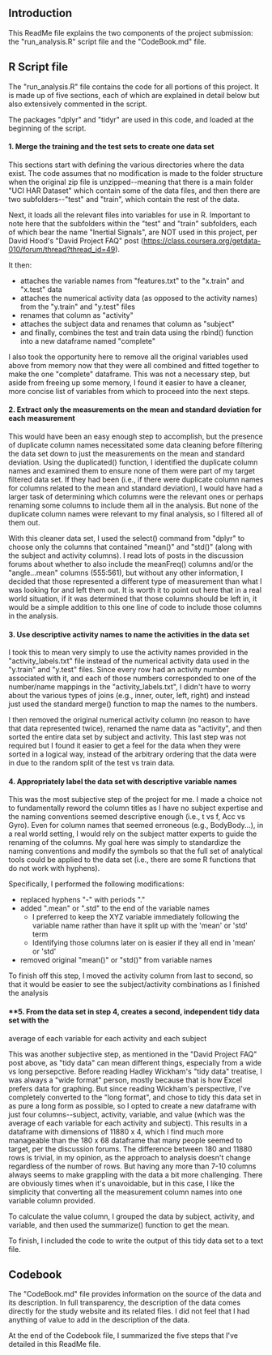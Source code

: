 ## **Introduction**

This ReadMe file explains the two components of the project submission: the "run_analysis.R"
script file and the "CodeBook.md" file.

## **R Script file**

The "run_analysis.R" file contains the code for all portions of this project. It is made
up of five sections, each of which are explained in detail below but also extensively
commented in the script.

The packages "dplyr" and "tidyr" are used in this code, and loaded at the beginning of the
script.

#### **1. Merge the training and the test sets to create one data set**

This sections start with defining the various directories where the data exist. The code
assumes that no modification is made to the folder structure when the original zip file is
unzipped--meaning that there is a main folder "UCI HAR Dataset" which contain some of the
data files, and then there are two subfolders--"test" and "train", which contain the rest
of the data.

Next, it loads all the relevant files into variables for use in R. Important to note here
that the subfolders within the "test" and "train" subfolders, each of which bear the name
"Inertial Signals", are NOT used in this project, per David Hood's "David Project FAQ" post
(https://class.coursera.org/getdata-010/forum/thread?thread_id=49).

It then:
* attaches the variable names from "features.txt" to the "x.train" and "x.test" data
* attaches the numerical activity data (as opposed to the activity names) from the "y.train"
and "y.test" files
* renames that column as "activity"
* attaches the subject data and renames that column as "subject"
* and finally, combines the test and train data using the rbind() function into a new
dataframe named "complete"

I also took the opportunity here to remove all the original variables used above from memory
now that they were all combined and fitted together to make the one "complete" dataframe.
This was not a necessary step, but aside from freeing up some memory, I found it easier to
have a cleaner, more concise list of variables from which to proceed into the next steps.

#### **2. Extract only the measurements on the mean and standard deviation for each measurement**

This would have been an easy enough step to accomplish, but the presence of duplicate
column names necessitated some data cleaning before filtering the data set down to just
the measurements on the mean and standard deviation. Using the duplicated() function, I
identified the duplicate column names and examined them to ensure none of them were part of
my target filtered data set. If they had been (i.e., if there were duplicate column names
for columns related to the mean and standard deviation), I would have had a larger task of
determining which columns were the relevant ones or perhaps renaming some columns to include
them all in the analysis. But none of the duplicate column names were relevant to my final
analysis, so I filtered all of them out.

With this cleaner data set, I used the select() command from "dplyr" to choose only the
columns that contained "mean()" and "std()" (along with the subject and activity columns).
I read lots of posts in the discussion forums about whether to also include the meanFreq()
columns and/or the "angle...mean" columns (555:561), but without any other information, I
decided that those represented a different type of measurement than what I was looking for
and left them out. It is worth it to point out here that in a real world situation, if
it was determined that those columns should be left in, it would be a simple addition to
this one line of code to include those columns in the analysis.

#### **3. Use descriptive activity names to name the activities in the data set**

I took this to mean very simply to use the activity names provided in the "activity_labels.txt"
file instead of the numerical activity data used in the "y.train" and "y.test" files. Since
every row had an activity number associated with it, and each of those numbers corresponded
to one of the number/name mappings in the "activity_labels.txt", I didn't have to worry about
the various types of joins (e.g., inner, outer, left, right) and instead just used the
standard merge() function to map the names to the numbers.

I then removed the original numerical activity column (no reason to have that data represented
twice), renamed the name data as "activity", and then sorted the entire data set by subject
and activity. This last step was not required but I found it easier to get a feel for the
data when they were sorted in a logical way, instead of the arbitrary ordering that the
data were in due to the random split of the test vs train data.

#### **4. Appropriately label the data set with descriptive variable names**

This was the most subjective step of the project for me. I made a choice not to fundamentally
reword the column titles as I have no subject expertise and the naming conventions seemed
descriptive enough (i.e., t vs f, Acc vs Gyro). Even for column names that seemed erroneous
(e.g., BodyBody...), in a real world setting, I would rely on the subject matter experts to
guide the renaming of the columns. My goal here was simply to standardize the naming conventions
and modify the symbols so that the full set of analytical tools could be applied to the data
set (i.e., there are some R functions that do not work with hyphens).

Specifically, I performed the following modifications:
* replaced hyphens "-" with periods "."
* added ".mean" or ".std" to the end of the variable names
  - I preferred to keep the XYZ variable immediately following the variable name rather 
    than have it split up with the 'mean' or 'std' term
  - Identifying those columns later on is easier if they all end in 'mean' or 'std'
* removed original "mean()" or "std()" from variable names

To finish off this step, I moved the activity column from last to second, so that it would
be easier to see the subject/activity combinations as I finished the analysis

#### **5. From the data set in step 4, creates a second, independent tidy data set with the 
average of each variable for each activity and each subject

This was another subjective step, as mentioned in the "David Project FAQ" post above, as
"tidy data" can mean different things, especially from a wide vs long persepctive. Before
reading Hadley Wickham's "tidy data" treatise, I was always a "wide format" person, mostly
because that is how Excel prefers data for graphing. But since reading Wickham's perspective,
I've completely converted to the "long format", and chose to tidy this data set in as pure
a long form as possible, so I opted to create a new dataframe with just four columns--subject,
activity, variable, and value (which was the average of each variable for each activity and
subject). This results in a dataframe with dimensions of 11880 x 4, which I find much more 
manageable than the 180 x 68 dataframe that many people seemed to target, per the discussion
forums. The difference between 180 and 11880 rows is trivial, in my opinion, as the approach
to analysis doesn't change regardless of the number of rows. But having any more than 7-10
columns always seems to make grappling with the data a bit more challenging. There are
obviously times when it's unavoidable, but in this case, I like the simplicity that
converting all the measurement column names into one variable column provided.

To calculate the value column, I grouped the data by subject, activity, and variable, and
then used the summarize() function to get the mean.

To finish, I included the code to write the output of this tidy data set to a text file.

## **Codebook**

The "CodeBook.md" file provides information on the source of the data and its description.
In full transparency, the description of the data comes directly for the study website and
its related files. I did not feel that I had anything of value to add in the description of
the data.

At the end of the Codebook file, I summarized the five steps that I've detailed in this
ReadMe file.